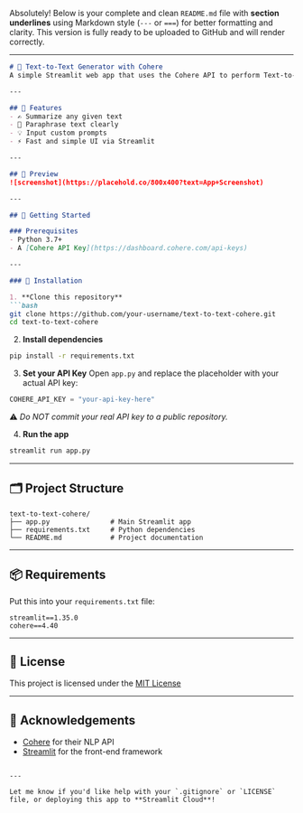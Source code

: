 Absolutely! Below is your complete and clean `README.md` file with **section underlines** using Markdown style (`---` or `===`) for better formatting and clarity. This version is fully ready to be uploaded to GitHub and will render correctly.

---

````markdown
# 🧠 Text-to-Text Generator with Cohere
A simple Streamlit web app that uses the Cohere API to perform Text-to-Text tasks like **Summarization**, **Paraphrasing**, and **Custom Prompt** completions.

---

## 🌟 Features
- ✍️ Summarize any given text  
- 🔁 Paraphrase text clearly  
- 💡 Input custom prompts  
- ⚡ Fast and simple UI via Streamlit  

---

## 📸 Preview
![screenshot](https://placehold.co/800x400?text=App+Screenshot)

---

## 🚀 Getting Started

### Prerequisites
- Python 3.7+
- A [Cohere API Key](https://dashboard.cohere.com/api-keys)

---

### 🔧 Installation

1. **Clone this repository**
```bash
git clone https://github.com/your-username/text-to-text-cohere.git
cd text-to-text-cohere
````

2. **Install dependencies**

```bash
pip install -r requirements.txt
```

3. **Set your API Key**
   Open `app.py` and replace the placeholder with your actual API key:

```python
COHERE_API_KEY = "your-api-key-here"
```

⚠️ *Do NOT commit your real API key to a public repository.*

4. **Run the app**

```bash
streamlit run app.py
```

---

## 🗂 Project Structure

```
text-to-text-cohere/
├── app.py               # Main Streamlit app
├── requirements.txt     # Python dependencies
└── README.md            # Project documentation
```

---

## 📦 Requirements

Put this into your `requirements.txt` file:

```
streamlit==1.35.0
cohere==4.40
```

---

## 📝 License

This project is licensed under the [MIT License](LICENSE)

---

## 🙏 Acknowledgements

* [Cohere](https://cohere.com/) for their NLP API
* [Streamlit](https://streamlit.io/) for the front-end framework

```

---

Let me know if you'd like help with your `.gitignore` or `LICENSE` file, or deploying this app to **Streamlit Cloud**!
```
